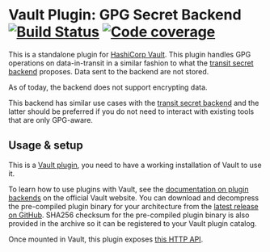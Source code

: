 # Vault Plugin: GPG Secret Backend [![Build Status](https://github.com/trishankatdatadog/vault-gpg-plugin/workflows/CI/badge.svg)](https://github.com/trishankatdatadog/vault-gpg-plugin/actions?query=workflow%3ACI) [![Code coverage](https://codecov.io/gh/trishankatdatadog/vault-gpg-plugin/branch/master/graph/badge.svg)](https://codecov.io/gh/trishankatdatadog/vault-gpg-plugin)

This is a standalone plugin for [HashiCorp Vault](https://www.github.com/hashicorp/vault).
This plugin handles GPG operations on data-in-transit in a similar fashion to what the
[transit secret backend](https://www.vaultproject.io/docs/secrets/transit) proposes.
Data sent to the backend are not stored.

As of today, the backend does not support encrypting data.

This backend has similar use cases with the [transit secret backend](https://www.vaultproject.io/docs/secrets/transit)
and the latter should be preferred if you do not need to interact with existing tools that are only GPG-aware.

## Usage & setup

This is a [Vault plugin](https://www.vaultproject.io/docs/internals/plugins.html), you need to have a working installation
of Vault to use it.

To learn how to use plugins with Vault, see the [documentation on plugin backends](https://www.vaultproject.io/docs/plugin)
on the official Vault website. You can download and decompress the pre-compiled plugin binary for your architecture
from the [latest release on GitHub](https://github.com/trishankatdatadog/vault-gpg-plugin/releases). SHA256 checksum for the
pre-compiled plugin binary is also provided in the archive so it can be registered to your Vault plugin catalog.

Once mounted in Vault, this plugin exposes [this HTTP API](docs/http-api.md).
